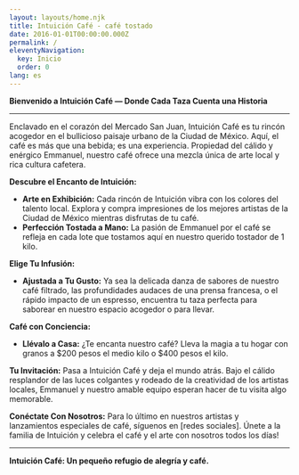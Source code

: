 ```yaml
---
layout: layouts/home.njk
title: Intuición Café - café tostado
date: 2016-01-01T00:00:00.000Z
permalink: /
eleventyNavigation:
  key: Inicio
  order: 0
lang: es
---
```



**Bienvenido a Intuición Café — Donde Cada Taza Cuenta una Historia**

---

Enclavado en el corazón del Mercado San Juan, Intuición Café es tu rincón acogedor en el bullicioso paisaje urbano de la Ciudad de México. Aquí, el café es más que una bebida; es una experiencia. Propiedad del cálido y enérgico Emmanuel, nuestro café ofrece una mezcla única de arte local y rica cultura cafetera.

**Descubre el Encanto de Intuición:**
- **Arte en Exhibición:** Cada rincón de Intuición vibra con los colores del talento local. Explora y compra impresiones de los mejores artistas de la Ciudad de México mientras disfrutas de tu café.
- **Perfección Tostada a Mano:** La pasión de Emmanuel por el café se refleja en cada lote que tostamos aquí en nuestro querido tostador de 1 kilo.

**Elige Tu Infusión:**
- **Ajustada a Tu Gusto:** Ya sea la delicada danza de sabores de nuestro café filtrado, las profundidades audaces de una prensa francesa, o el rápido impacto de un espresso, encuentra tu taza perfecta para saborear en nuestro espacio acogedor o para llevar.

**Café con Conciencia:**
- **Llévalo a Casa:** ¿Te encanta nuestro café? Lleva la magia a tu hogar con granos a $200 pesos el medio kilo o $400 pesos el kilo.

**Tu Invitación:**
Pasa a Intuición Café y deja el mundo atrás. Bajo el cálido resplandor de las luces colgantes y rodeado de la creatividad de los artistas locales, Emmanuel y nuestro amable equipo esperan hacer de tu visita algo memorable.

**Conéctate Con Nosotros:**
Para lo último en nuestros artistas y lanzamientos especiales de café, síguenos en [redes sociales]. Únete a la familia de Intuición y celebra el café y el arte con nosotros todos los días!

---

**Intuición Café: Un pequeño refugio de alegría y café.**